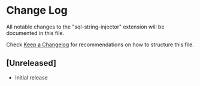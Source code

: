 # Change Log

All notable changes to the "sql-string-injector" extension will be documented in this file.

Check [Keep a Changelog](http://keepachangelog.com/) for recommendations on how to structure this file.

## [Unreleased]

- Initial release
